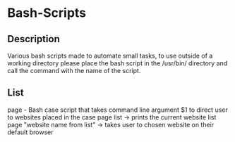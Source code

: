 # Bash-Scripts
## Description
Various bash scripts made to automate small tasks, to use outside of a working directory please place the bash script in the /usr/bin/ directory and call the command with the name of the script.
## List
page - Bash case script that takes command line argument $1 to direct user to websites placed in the case
  page list -> prints the current website list
  page "website name from list" -> takes user to chosen website on their default browser
